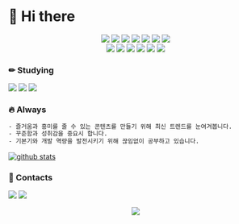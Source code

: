 # :wave: Hi there

<p align="center"> 
  <img src="https://img.shields.io/badge/-Javascript-FCC624?style=flat&logo=javascript&logoColor=white">
  <img src="https://img.shields.io/badge/-React-0088cc?style=flat&logo=react&logoColor=white">
  <img src="https://img.shields.io/badge/-TailwindCSS-38B2AC?style=flat&logo=tailwind-css&logoColor=white">
  <img src="https://img.shields.io/badge/-Node.js-339933?style=flat&logo=Node.js&logoColor=white">
  <img src="https://img.shields.io/badge/-Express-000000?style=flat">
  <img src="https://img.shields.io/badge/-MySQL-1793D1?style=flat&logo=mysql&logoColor=white">
  <img src="https://img.shields.io/badge/-AWS-BB0A30?style=flat&logo=amazon&logoColor=white"> <br/>
  <img src="https://img.shields.io/badge/-Postman-FF6C37?style=flat&logo=Postman&logoColor=white">
  <img src="https://img.shields.io/badge/-Linux-002244?style=flat&logo=linux&logoColor=white">
  <img src="https://img.shields.io/badge/-git-f05032?style=flat&logo=git&logoColor=white">
  <img src="https://img.shields.io/badge/-github-000000?style=flat&logo=github">
  <img src="https://img.shields.io/badge/-Slack-4a154b?style=flat&logo=slack">
  <img src="https://img.shields.io/badge/-Notion-000000?style=flat&logo=notion">
</p>

### ✏ Studying 
<img src="https://img.shields.io/badge/-Typescript-3178C6?style=flat&logo=typescript&logoColor=white"> <img src="https://img.shields.io/badge/-Redux-764ABC?style=flat&logo=redux&logoColor=white"> <img src="https://img.shields.io/badge/-styled_components-DB7093?style=flat&logo=styled-components&logoColor=white"> 

### :fire: Always
```sh
- 즐거움과 흥미를 줄 수 있는 콘텐츠를 만들기 위해 최신 트렌드를 눈여겨봅니다.
- 꾸준함과 성취감을 중요시 합니다.
- 기본기와 개발 역량을 발전시키기 위해 끊임없이 공부하고 있습니다.
```
[![github stats](https://github-readme-stats.vercel.app/api?username=pinroad&hide=stars&show_icons=true&title_color=CD2E57&icon_color=CD2E57)](https://github.com/pinroad/github-readme-stats)

### :low_brightness: Contacts
[![](https://img.shields.io/badge/-Gmail-D14836?style=for-the-badge&logo=gmail&logoColor=white)](mailto:shirus87@gmail.com?subject=subject)
[![](https://img.shields.io/badge/-Velog-4fc08d?style=for-the-badge&logo=vimeo&logoColor=white)](https://velog.io/@leobit)

<p align="center"> 
  <img src="https://hits.seeyoufarm.com/api/count/incr/badge.svg?url=https%3A%2F%2Fgithub.com%2Fpinroad&count_bg=%23BE4123&title_bg=%23584C4C&icon=&icon_color=%23DD4747&title=welcome%21&edge_flat=false">
</p>
